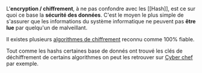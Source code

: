 L'**encryption / chiffrement**, à ne pas confondre avec les [[Hash]], est ce sur quoi ce base la **sécurité des données**. C'est le moyen le plus simple de s'assurer que les informations du système informatique ne peuvent pas **être lue** par quelqu'un de malveillant.

Il existes plusieurs [algorithmes de chiffrement](https://www.proofpoint.com/fr/threat-reference/encryption#toc-3) reconnu comme 100% fiable.

Tout comme les hashs certaines base de donnés ont trouvé les clés de déchiffrement de certains algorithmes on peut les retrouver sur  [Cyber chef](https://gchq.github.io/CyberChef/) par exemple.